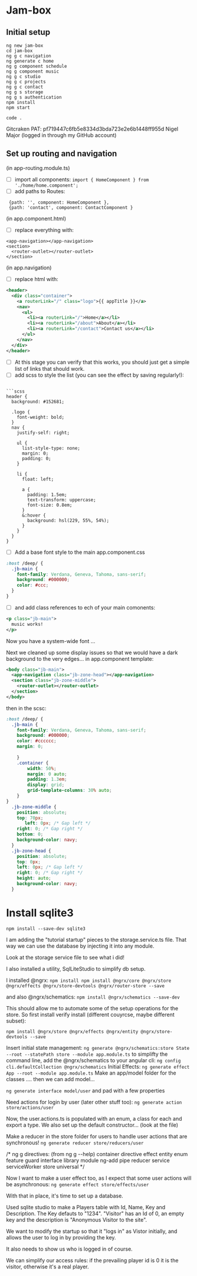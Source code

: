 # Jam-box

## Initial setup

```code
ng new jam-box
cd jam-box
ng g c navigation
ng generate c home
ng g component schedule
ng g component music
ng g c studio
ng g c projects
ng g c contact
ng g s storage
ng g s authentication
npm install
npm start

code .

```
Gitcraken PAT:
pf719447c6fb5e8334d3bda723e2e6b1448ff955d
Nigel Major
(logged in through my GitHub account)

## Set up routing and navigation

(in app-routing.module.ts)
- [ ] import all components:
`import { HomeComponent } from './home/home.component';`
- [ ] add paths to Routes:
```
 {path: '', component: HomeComponent },
 {path: 'contact', component: ContactComponent }
 ```

(in app.component.html)
- [ ] replace everything with:
```code
<app-navigation></app-navigation>
<section>
  <router-outlet></router-outlet>
</section>
```
(in app.navigation)
- [ ] replace html with:

```xml
<header>
  <div class="container">
    <a routerLink="/" class="logo">{{ appTitle }}</a>
    <nav>
      <ul>
        <li><a routerLink="/">Home</a></li>
        <li><a routerLink="/about">About</a></li>
        <li><a routerLink="/contact">Contact us</a></li>
      </ul>
    </nav>
  </div>
</header>
 ```

- [ ] At this stage you can verify that this works, you should just get a simple list of links that should work.
- [ ] add scss to style the list (you can see the effect by saving regularly!):
```

```scss
header {
  background: #152681;

  .logo {
    font-weight: bold;
  }
  nav {
    justify-self: right;

    ul {
      list-style-type: none;
      margin: 0;
      padding: 0;
    }

    li {
      float: left;

      a {
        padding: 1.5em;
        text-transform: uppercase;
        font-size: 0.8em;
      }
      &:hover {
        background: hsl(229, 55%, 54%);
      }
    }
  }
}
```
- [ ] Add a base font style to the main app.component.css
```css
:host /deep/ {
  .jb-main {
    font-family: Verdana, Geneva, Tahoma, sans-serif;
    background: #000000;
    color: #ccc;
  }
}
```
- [ ] and add class references to ech of your main comonents:
```xml
<p class="jb-main">
  music works!
</p>
```
Now you have a system-wide font ...

Next we cleaned up some display issues so that we would have a dark background to the very edges...
in app.component template:
```xml
<body class="jb-main">
  <app-navigation class="jb-zone-head"></app-navigation>
  <section class="jb-zone-middle">
    <router-outlet></router-outlet>
  </section>
</body>
```
then in the scsc:
```css
:host /deep/ {
  .jb-main {
    font-family: Verdana, Geneva, Tahoma, sans-serif;
    background: #000000;
    color: #cccccc;
    margin: 0;
 
    }
    .container {
        width: 50%;
        margin: 0 auto;
        padding: 1.3em;
        display: grid;
        grid-template-columns: 30% auto;
    }
}
  .jb-zone-middle {
    position: absolute;
    top: 70px;
       left: 0px; /* Gap left */
    right: 0; /* Gap right */
    bottom: 0;
    background-color: navy;
  }
  .jb-zone-head {
    position: absolute;
    top: 0px;
    left: 0px; /* Gap left */
    right: 0; /* Gap right */
    height: auto;
    background-color: navy;
  }
  ```
# Install sqlite3
`npm install --save-dev sqlite3`

I am adding the "tutorial startup" pieces to the storage.service.ts file.
That way we can use the database by injecting it into any module.

Look at the storage service file to see what i did!

I also installed a utility, SqlLiteStudio to simplify db setup.

I installed @ngrx:
`npm install npm install @ngrx/core @ngrx/store @ngrx/effects @ngrx/store-devtools @ngrx/router-store --save`

and also @ngrx/schematics:
`npm install @ngrx/schematics --save-dev`

This should allow me to automate some of the setup operations for the store.
So first install verify install (different couyrcse, maybe different subset):

`npm install @ngrx/store @ngrx/effects @ngrx/entity @ngrx/store-devtools --save`

Insert initial state management:
`ng generate @ngrx/schematics:store State --root --statePath store --module app.module.ts`
to simplifty the command line, add the @ngrx/schematics to your angular cli:
`ng config cli.defaultCollection @ngrx/schematics`
Initial Effects:
`ng generate effect App --root --module app.module.ts`
Make an app/model folder for the classes ....
then we can add model...

`ng generate interface model/user`
and pad with a few properties

Need actions for login by user (later other stuff too):
`ng generate action store/actions/user`

Now, the user.actions.ts is populated with an enum, a class for each and export a type.  We also set up the default constructor...
(look at the file)

Make a reducer in the store folder for users to handle user actions that are synchronous!
`ng generate reducer store/reducers/user`

/* ng g directives: (from ng g --help)
    container
    directive
    effect
    entity
    enum
    feature
    guard
    interface
    library
    module
    ng-add
    pipe
    reducer
    service
    serviceWorker
    store
    universal
    */

Now I want to make a user effect too, as I expect that some user actions will be asynchronous:
`ng generate effect store/effects/user`

With that in place, it's time to set up a database.

Used sqlite studio to make a Players table with Id, Name, Key and Description. The Key defauts to "1234".
"Visitor" has an Id of 0, an empty key and the description is "Anonymous Visitor to the site".

We want to modify the startup so that it "logs in" as Vistor initially, and allows the user to log in by providing the key.

It also needs to show us who is logged in of course.

We can simplify our access rules: if the prevailing player id is 0 it is the visitor, otherwise it's a real player.


